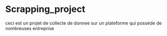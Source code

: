 # Scrapping_project
ceci est un projet de collecte de donnee sur un plateforme qui possède de nombreuses  entreprise 
